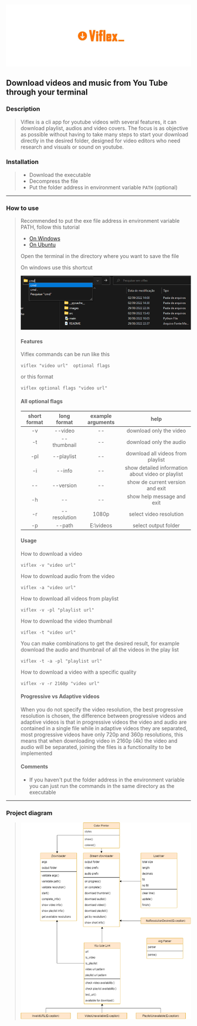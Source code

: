 <img src="images/banner.jpg">

## Download videos and music from You Tube through your terminal

### Description

> Viflex is a cli app for youtube videos with several features, it can download playlist, audios and video covers. The focus is as objective as possible without having to take many steps to start your download directly in the desired folder, designed for video editors who need research and visuals or sound on youtube.
### Installation

> - Download the executable
> - Decompress the file
> - Put the folder address in environment variable ``PATH`` (optional)
 
 ---
 
 ### How to use 
 > Recommended to put the exe file address in environment variable PATH, follow this tutorial
 > - [On Windows](https://knowledge.autodesk.com/pt-br/support/navisworks-products/troubleshooting/caas/sfdcarticles/sfdcarticles/PTB/Adding-folder-path-to-Windows-PATH-environment-variable.html) 
 > - [On Ubuntu](https://linuxhint.com/show-path-environment-variables/) 
 > 
 > Open the terminal in the directory where you want to save the file
 > 
 > On windows use this shortcut
 > 
 > <img src="images/image.png">
 >
 > #### Features
 > 
 >
 > Viflex commands can be run like this
 >```
 > viflex "video url"  optional flags
 > ```
> or this format
>```
>viflex optional flags "video url"  
> ```
> #### All optional flags
> | short format |  long format | example arguments |                        help                       |
> |:------------:|:------------:|:-----------------:|:-------------------------------------------------:|
> |      -v      |    --video   |         --        | download only the video                           |
> |      -t      |  --thumbnail |         --        | download only the audio                           |
> |      -pl     | --playlist   |         --        | download all videos from playlist                 |
> |      -i      |    --info    |         --        | show detailed information about video or playlist |
> |      --      |   --version  |         --        | show de current version and exit                  |
> |      -h      |      --      |         --        | show help message and exit                        |
> |      -r      | --resolution |       1080p       | select video resolution                           |
> |      -p      |    --path    |     E:\videos     | select output folder                              |
> 
> #### Usage
> How to download a video
>```
>viflex -v "video url"  
> ```
> How to download audio from the video
>```
>viflex -a "video url"  
> ```
> How to download all videos from playlist
>```
>viflex -v -pl "playlist url"  
> ```
> How to download the video thumbnail
>```
>viflex -t "video url"  
> ```
> You can make combinations to get the desired result, for example download the audio and thumbnail of all the videos in the play list
>```
>viflex -t -a -pl "playlist url" 
> ```
> How to download a video with a specific quality
>```
>viflex -v -r 2160p "video url"  
> ```
> #### Progressive vs Adaptive videos
> When you do not specify the video resolution, the best progressive resolution is chosen, the difference between progressive videos and adaptive videos is that in progressive videos the video and audio are contained in a single file while in adaptive videos they are separated, most progressive videos have only 720p and 360p resolutions, this means that when downloading video in 2160p (4k) the video and audio will be separated, joining the files is a functionality to be implemented
>
>#### Comments
> - If you haven't put the folder address in the environment variable you can just run the commands in the same directory as the executable
> 
--- 
### Project diagram
>
> <img src="images/viflex-diagram.png">
